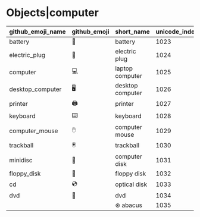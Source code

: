 # Objects|computer

|github_emoji_name|github_emoji|short_name|unicode_index|
|---|---|---|---|
|battery|:battery:|battery|1023|
|electric_plug|:electric_plug:|electric plug|1024|
|computer|:computer:|laptop computer|1025|
|desktop_computer|:desktop_computer:|desktop computer|1026|
|printer|:printer:|printer|1027|
|keyboard|:keyboard:|keyboard|1028|
|computer_mouse|:computer_mouse:|computer mouse|1029|
|trackball|:trackball:|trackball|1030|
|minidisc|:minidisc:|computer disk|1031|
|floppy_disk|:floppy_disk:|floppy disk|1032|
|cd|:cd:|optical disk|1033|
|dvd|:dvd:|dvd|1034|
|||⊛ abacus|1035|
